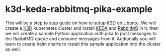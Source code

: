 # k3d-keda-rabbitmq-pika-example

This will be a step to step guide on how to setup [K3D](https://k3d.io) on [Ubuntu](https://ubuntu.com/). We will create a [K3D](https://k3d.io) kubernetes cluster and install [KEDA](https://keda.sh/) and [RabbitMQ](https://www.rabbitmq.com/) in it, then we will create a sample Python application with pika to post messages to the RabbitMQ queue and consume messages from it. Addionally you will learn to create helm charts to install this sample application into the cluster as well.
